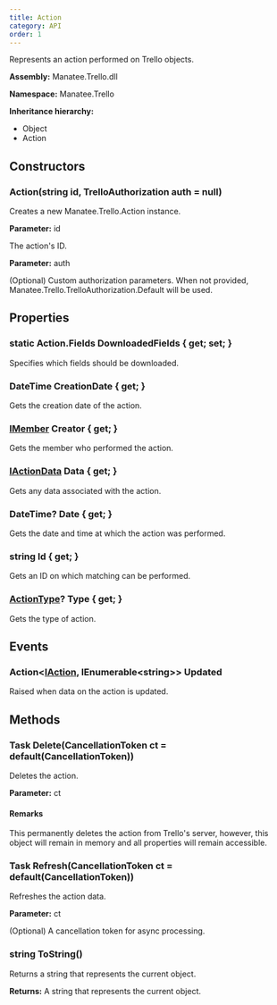 ```yaml
---
title: Action
category: API
order: 1
---
```


Represents an action performed on Trello objects.

**Assembly:** Manatee.Trello.dll

**Namespace:** Manatee.Trello

**Inheritance hierarchy:**

- Object
- Action

## Constructors

### Action(string id, TrelloAuthorization auth = null)

Creates a new Manatee.Trello.Action instance.

**Parameter:** id

The action&#39;s ID.

**Parameter:** auth

(Optional) Custom authorization parameters. When not provided, Manatee.Trello.TrelloAuthorization.Default will be used.

## Properties

### static Action.Fields DownloadedFields { get; set; }

Specifies which fields should be downloaded.

### DateTime CreationDate { get; }

Gets the creation date of the action.

### [IMember](../IMember#imember) Creator { get; }

Gets the member who performed the action.

### [IActionData](../IActionData#iactiondata) Data { get; }

Gets any data associated with the action.

### DateTime? Date { get; }

Gets the date and time at which the action was performed.

### string Id { get; }

Gets an ID on which matching can be performed.

### [ActionType](../ActionType#actiontype)? Type { get; }

Gets the type of action.

## Events

### Action&lt;[IAction](../IAction#iaction), IEnumerable&lt;string&gt;&gt; Updated

Raised when data on the action is updated.

## Methods

### Task Delete(CancellationToken ct = default(CancellationToken))

Deletes the action.

**Parameter:** ct

#### Remarks

This permanently deletes the action from Trello&#39;s server, however, this object will remain in memory and all properties will remain accessible.

### Task Refresh(CancellationToken ct = default(CancellationToken))

Refreshes the action data.

**Parameter:** ct

(Optional) A cancellation token for async processing.

### string ToString()

Returns a string that represents the current object.

**Returns:** A string that represents the current object.

